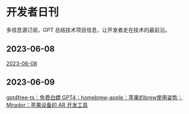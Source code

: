 # 开发者日刊

多信息源订阅，GPT 总结技术项目信息，让开发者走在技术的最前沿。

## 2023-06-08

[2023-06-08](https://github.com/leason-wan/news-robot/blob/main/DailyDev/2023-06-08.md)

## 2023-06-09

[gpt4free-ts：免费白嫖 GPT4；homebrew-apple：苹果的brew使用姿势；Mirador：苹果设备的 AR 开发工具](https://github.com/leason-wan/news-robot/blob/main/DailyDev/2023-06-09.md)